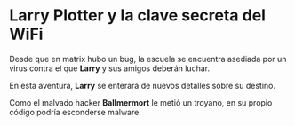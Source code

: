 # Larry Plotter y la clave secreta del WiFi

Desde que en matrix hubo un bug, la escuela se encuentra asediada por un virus
contra el que **Larry** y sus amigos deberán luchar.

En esta aventura, **Larry** se enterará de nuevos detalles sobre su destino.

Como el malvado hacker **Ballmermort** le metió un troyano, en su propio código podría 
esconderse malware.
